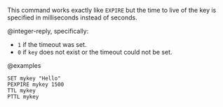 This command works exactly like `EXPIRE` but the time to live of the key is
specified in milliseconds instead of seconds.

@integer-reply, specifically:

* `1` if the timeout was set.
* `0` if `key` does not exist or the timeout could not be set.

@examples

```cli
SET mykey "Hello"
PEXPIRE mykey 1500
TTL mykey
PTTL mykey
```
